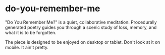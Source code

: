 # do-you-remember-me
"Do You Remember Me?" is a quiet, collaborative meditation. Procedurally generated poetry guides you through a scenic study of loss, memory, and what it is to be forgotten.

The piece is designed to be enjoyed on desktop or tablet.  Don't look at it on mobile. It ain't pretty.
